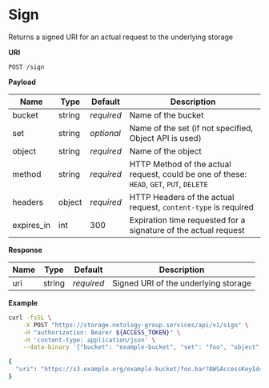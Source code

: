 # Sign

Returns a signed URI for an actual request to the underlying storage

**URI**

```
POST /sign
```

**Payload**

Name       | Type   | Default    | Description
---------- | ------ | ---------- | ------------------
bucket     | string | _required_ | Name of the bucket
set        | string | _optional_ | Name of the set (if not specified, Object API is used)
object     | string | _required_ | Name of the object
method     | string | _required_ | HTTP Method of the actual request, could be one of these: `HEAD`, `GET`, `PUT`, `DELETE`
headers    | object | _required_ | HTTP Headers of the actual request, `content-type` is required
expires_in | int    |        300 | Expiration time requested for a signature of the actual request

**Response**

Name    | Type   | Default    | Description
------- | ------ | ---------- | ------------------
uri     | string | _required_ | Signed URI of the underlying storage

**Example**

```bash
curl -fsSL \
    -X POST "https://storage.netology-group.services/api/v1/sign" \
    -H "authorization: Bearer ${ACCESS_TOKEN}" \
    -H 'content-type: application/json' \
    --data-binary '{"bucket": "example-bucket", "set": "foo", "object": "bar", "method": "PUT", "headers": {"content-type": "text/plain"}}'

{
  "uri": "https://s3.example.org/example-bucket/foo.bar?AWSAccessKeyId=7HAbGrmLzeWa4T8R&Expires=1530820731&Signature=bnIwiFU1iqlR7PdWnelPHkvjnKE%3D"
}
```

